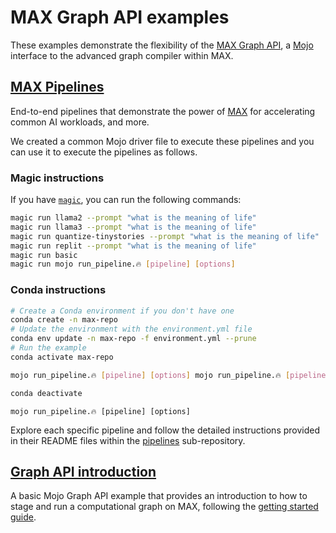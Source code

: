 # MAX Graph API examples

These examples demonstrate the flexibility of the
[MAX Graph API](https://docs.modular.com/max/graph/), a
[Mojo](https://docs.modular.com/mojo/) interface to the advanced graph compiler
within MAX.

## [MAX Pipelines](pipelines/)

End-to-end pipelines that demonstrate the power of
[MAX](https://docs.modular.com/max/) for accelerating common AI workloads, and
more.

We created a common Mojo driver file to execute these pipelines and you can
use it to execute the pipelines as follows.

### Magic instructions

If you have [`magic`](https://docs.modular.com/magic), you can run the
following commands:

```sh
magic run llama2 --prompt "what is the meaning of life"
magic run llama3 --prompt "what is the meaning of life"
magic run quantize-tinystories --prompt "what is the meaning of life"
magic run replit --prompt "what is the meaning of life"
magic run basic
magic run mojo run_pipeline.🔥 [pipeline] [options]
```

### Conda instructions

```sh
# Create a Conda environment if you don't have one
conda create -n max-repo
# Update the environment with the environment.yml file
conda env update -n max-repo -f environment.yml --prune
# Run the example
conda activate max-repo

mojo run_pipeline.🔥 [pipeline] [options] mojo run_pipeline.🔥 [pipeline] [options]

conda deactivate
```

```shell
mojo run_pipeline.🔥 [pipeline] [options]
```

Explore each specific pipeline and follow the detailed instructions provided
in their README files within the [pipelines](./pipelines/) sub-repository.

## [Graph API introduction](basics/)

A basic Mojo Graph API example that provides an introduction to how to
stage and run a computational graph on MAX, following the
[getting started guide](https://docs.modular.com/max/graph/get-started).
